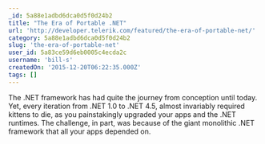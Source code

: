 ```yaml
---
_id: 5a88e1adbd6dca0d5f0d24b2
title: "The Era of Portable .NET"
url: 'http://developer.telerik.com/featured/the-era-of-portable-net/'
category: 5a88e1adbd6dca0d5f0d24b2
slug: 'the-era-of-portable-net'
user_id: 5a83ce59d6eb0005c4ecda2c
username: 'bill-s'
createdOn: '2015-12-20T06:22:35.000Z'
tags: []
---
```


The .NET framework has had quite the journey from conception until today. Yet, every iteration from .NET 1.0 to .NET 4.5, almost invariably required kittens to die, as you painstakingly upgraded your apps and the .NET runtimes. The challenge, in part, was because of the giant monolithic .NET framework that all your apps depended on.
